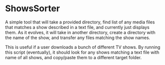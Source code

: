 ﻿# ShowsSorter

A simple tool that will take a provided directory, find list of any media files that matches a show described in a text file, 
and currently just displays them. As it evolves, it will take in another directory, create a directory with the name of the show,
and transfer any files matching the show names.

This is useful if a user downloads a bunch of different TV shows. By running this script (eventually), it should look for any shows
matching a text file with name of all shows, and copy/paste them to a different target folder.
